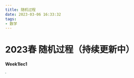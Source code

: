 ```yaml
---
title: 随机过程
date: 2023-03-06 16:33:32
tags:
- 数学
---
```


# 2023春 随机过程（持续更新中）

#### Week1lec1

<img src="/img/s1.png" style="zoom:18%;" />
